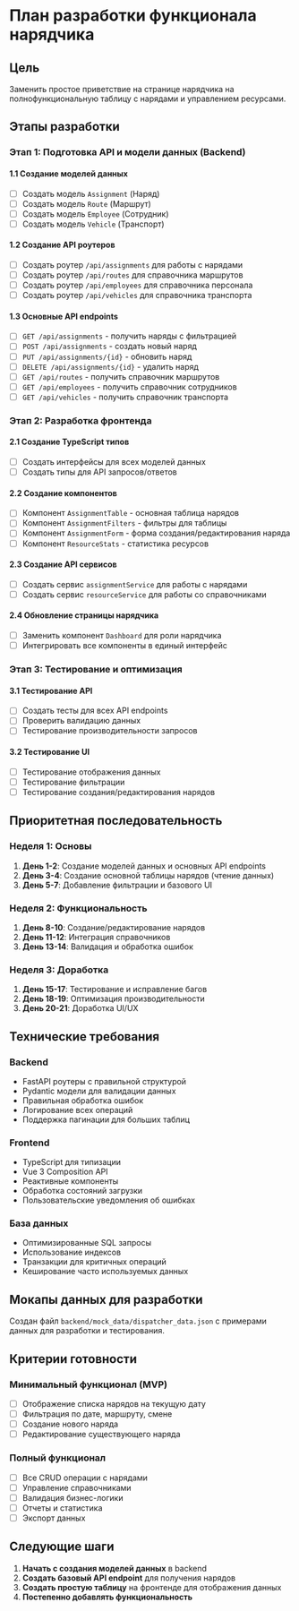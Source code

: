 # План разработки функционала нарядчика

## Цель
Заменить простое приветствие на странице нарядчика на полнофункциональную таблицу с нарядами и управлением ресурсами.

## Этапы разработки

### Этап 1: Подготовка API и модели данных (Backend)

#### 1.1 Создание моделей данных
- [ ] Создать модель `Assignment` (Наряд)
- [ ] Создать модель `Route` (Маршрут)  
- [ ] Создать модель `Employee` (Сотрудник)
- [ ] Создать модель `Vehicle` (Транспорт)

#### 1.2 Создание API роутеров
- [ ] Создать роутер `/api/assignments` для работы с нарядами
- [ ] Создать роутер `/api/routes` для справочника маршрутов
- [ ] Создать роутер `/api/employees` для справочника персонала
- [ ] Создать роутер `/api/vehicles` для справочника транспорта

#### 1.3 Основные API endpoints
- [ ] `GET /api/assignments` - получить наряды с фильтрацией
- [ ] `POST /api/assignments` - создать новый наряд
- [ ] `PUT /api/assignments/{id}` - обновить наряд
- [ ] `DELETE /api/assignments/{id}` - удалить наряд
- [ ] `GET /api/routes` - получить справочник маршрутов
- [ ] `GET /api/employees` - получить справочник сотрудников
- [ ] `GET /api/vehicles` - получить справочник транспорта

### Этап 2: Разработка фронтенда

#### 2.1 Создание TypeScript типов
- [ ] Создать интерфейсы для всех моделей данных
- [ ] Создать типы для API запросов/ответов

#### 2.2 Создание компонентов
- [ ] Компонент `AssignmentTable` - основная таблица нарядов
- [ ] Компонент `AssignmentFilters` - фильтры для таблицы
- [ ] Компонент `AssignmentForm` - форма создания/редактирования наряда
- [ ] Компонент `ResourceStats` - статистика ресурсов

#### 2.3 Создание API сервисов
- [ ] Создать сервис `assignmentService` для работы с нарядами
- [ ] Создать сервис `resourceService` для работы со справочниками

#### 2.4 Обновление страницы нарядчика
- [ ] Заменить компонент `Dashboard` для роли нарядчика
- [ ] Интегрировать все компоненты в единый интерфейс

### Этап 3: Тестирование и оптимизация

#### 3.1 Тестирование API
- [ ] Создать тесты для всех API endpoints
- [ ] Проверить валидацию данных
- [ ] Тестирование производительности запросов

#### 3.2 Тестирование UI
- [ ] Тестирование отображения данных
- [ ] Тестирование фильтрации
- [ ] Тестирование создания/редактирования нарядов

## Приоритетная последовательность

### Неделя 1: Основы
1. **День 1-2**: Создание моделей данных и основных API endpoints
2. **День 3-4**: Создание основной таблицы нарядов (чтение данных)
3. **День 5-7**: Добавление фильтрации и базового UI

### Неделя 2: Функциональность
1. **День 8-10**: Создание/редактирование нарядов
2. **День 11-12**: Интеграция справочников
3. **День 13-14**: Валидация и обработка ошибок

### Неделя 3: Доработка
1. **День 15-17**: Тестирование и исправление багов
2. **День 18-19**: Оптимизация производительности
3. **День 20-21**: Доработка UI/UX

## Технические требования

### Backend
- FastAPI роутеры с правильной структурой
- Pydantic модели для валидации данных
- Правильная обработка ошибок
- Логирование всех операций
- Поддержка пагинации для больших таблиц

### Frontend
- TypeScript для типизации
- Vue 3 Composition API
- Реактивные компоненты
- Обработка состояний загрузки
- Пользовательские уведомления об ошибках

### База данных
- Оптимизированные SQL запросы
- Использование индексов
- Транзакции для критичных операций
- Кеширование часто используемых данных

## Мокапы данных для разработки

Создан файл `backend/mock_data/dispatcher_data.json` с примерами данных для разработки и тестирования.

## Критерии готовности

### Минимальный функционал (MVP)
- [ ] Отображение списка нарядов на текущую дату
- [ ] Фильтрация по дате, маршруту, смене
- [ ] Создание нового наряда
- [ ] Редактирование существующего наряда

### Полный функционал
- [ ] Все CRUD операции с нарядами
- [ ] Управление справочниками
- [ ] Валидация бизнес-логики
- [ ] Отчеты и статистика
- [ ] Экспорт данных

## Следующие шаги

1. **Начать с создания моделей данных** в backend
2. **Создать базовый API endpoint** для получения нарядов
3. **Создать простую таблицу** на фронтенде для отображения данных
4. **Постепенно добавлять функциональность** 